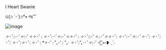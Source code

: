 ## 


 I Heart Swanie  
 
ପ(੭ ´ᵕ`)੭°• જ⁀

![image](https://github.com/IHeartSwanie/IHeartSwanie/assets/170365983/8100a4ff-f5e7-41e1-9202-272f5a1806c7)


 *✧･ﾟ::･ﾟ✧*:･ﾟ✧✧･ﾟ: *✧･ﾟ:･ﾟ✧*:･ﾟ✧✧･ﾟ: *✧･ﾟ:*:･ﾟ✧*:･ﾟ✧✧･ﾟ: *✧･ﾟ:･ﾟ✧*:･ﾟ✧･ﾟ: *✧･ﾟ:* ･ﾟ: *✧･ﾟ:*✧･ﾟ:* ✧･ﾟ: *✧･ﾟ: ˚₊･ﾟ: ˚₊· *✧･ﾟ:˚₊·･ﾟ✧*:･ﾟ✧  ͟͟͞͞➳❥ ˎˊ˗
